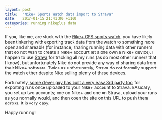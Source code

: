 ```yaml
---
layout: post
title:  "Nike+ Sports Watch data import to Strava"
date:   2017-01-15 21:41:00 +1100
categories: running nikeplus data
---
```

If you, like me, are stuck with the [Nike+ GPS sports watch](http://www.tomtom.com/nl_nl/images/Nike-SportWatch-GPS-White-Silver-v1.png), you have likely been tinkering with exporting track data from the watch to something more open  and shareable (for instance, sharing running data with other runners that do not wish to create a Nike+ account let alone own a Nike+ device). I happen to use [Strava](https://www.strava.com) for tracking all my runs (as do most other runners that I know), but unfortunately Nike do not provide any way of sharing data from their Nike+ software. Twice as unfortunately, Strava do not formally support the watch either despite Nike selling plenty of these devices.

Fortunately, [some clever guy has built a very easy 3rd party tool](http://nike.vinz.xyz/) for exporting runs once uploaded to your Nike+ account to Strava. BAsically, you set up two accounts; one on Nike+ and one on Strava, upload your runs as you normally would, and then open the site on this URL to push them across. It is very easy.

Happy running!

